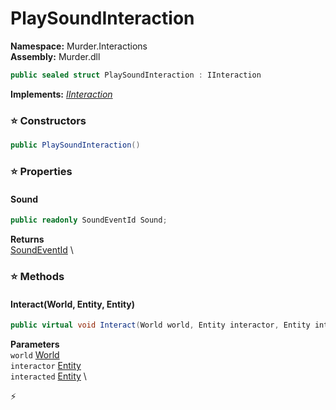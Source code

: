 # PlaySoundInteraction

**Namespace:** Murder.Interactions \
**Assembly:** Murder.dll

```csharp
public sealed struct PlaySoundInteraction : IInteraction
```

**Implements:** _[IInteraction](../../Bang/Interactions/IInteraction.html)_

### ⭐ Constructors
```csharp
public PlaySoundInteraction()
```

### ⭐ Properties
#### Sound
```csharp
public readonly SoundEventId Sound;
```

**Returns** \
[SoundEventId](../../Murder/Core/Sounds/SoundEventId.html) \
### ⭐ Methods
#### Interact(World, Entity, Entity)
```csharp
public virtual void Interact(World world, Entity interactor, Entity interacted)
```

**Parameters** \
`world` [World](../../Bang/World.html) \
`interactor` [Entity](../../Bang/Entities/Entity.html) \
`interacted` [Entity](../../Bang/Entities/Entity.html) \



⚡
